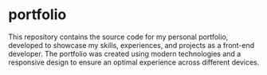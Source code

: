# portfolio
 This repository contains the source code for my personal portfolio, developed to showcase my skills, experiences, and projects as a front-end developer. The portfolio was created using modern technologies and a responsive design to ensure an optimal experience across different devices.
